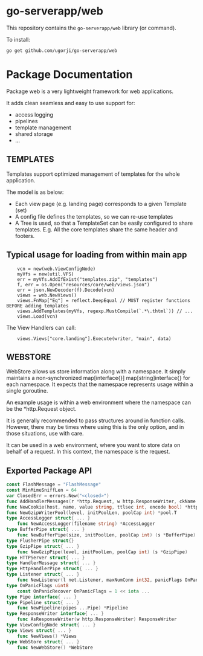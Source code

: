 # go-serverapp/web

This repository contains the `go-serverapp/web` library (or command).

To install:

```
go get github.com/ugorji/go-serverapp/web
```

# Package Documentation


Package web is a very lightweight framework for web applications.

It adds clean seamless and easy to use support for:

  - access logging
  - pipelines
  - template management
  - shared storage
  - ...


## TEMPLATES

Templates support optimized management of templates for the whole
application.

The model is as below:

  - Each view page (e.g. landing page) corresponds to a given Template (set)
  - A config file defines the templates, so we can re-use templates
  - A Tree is used, so that a TemplateSet can be easily configured to share templates. E.g.
    All the core templates share the same header and footers.

## Typical usage for loading from within main app

```
    vcn = new(web.ViewConfigNode)
    myVfs = new(util.VFS)
    err = myVfs.AddIfExist("templates.zip", "templates")
    f, err = os.Open("resources/core/web/views.json")
    err = json.NewDecoder(f).Decode(vcn)
    views = web.NewViews()
    views.FnMap["Eq"] = reflect.DeepEqual // MUST register functions BEFORE adding templates
    views.AddTemplates(myVfs, regexp.MustCompile(`.*\.thtml`)) // ...
    views.Load(vcn)
```

The View Handlers can call:

```
    views.Views["core.landing"].Execute(writer, "main", data)
```


## WEBSTORE

WebStore allows us store information along with a namespace. It simply
maintains a non-synchronized map[interface{}] map[string]interface{} for
each namespace. It expects that the namespace represents usage within a
single goroutine.

An example usage is within a web environment where the namespace can be the
*http.Request object.

It is generally recommended to pass structures around in function calls.
However, there may be times where using this is the only option, and in
those situations, use with care.

It can be used in a web environment, where you want to store data on behalf
of a request. In this context, the namespace is the request.

## Exported Package API

```go
const FlashMessage = "FlashMessage"
const MinMimeSniffLen = 64
var ClosedErr = errors.New("<closed>")
func AddHandlerMessages(r *http.Request, w http.ResponseWriter, ckName string, ...) (err error)
func NewCookie(host, name, value string, ttlsec int, encode bool) *http.Cookie
func NewGzipWriterPool(level, initPoolLen, poolCap int) *pool.T
type AccessLogger struct{ ... }
    func NewAccessLogger(filename string) *AccessLogger
type BufferPipe struct{ ... }
    func NewBufferPipe(size, initPoolLen, poolCap int) (s *BufferPipe)
type FlusherPipe struct{}
type GzipPipe struct{ ... }
    func NewGzipPipe(level, initPoolLen, poolCap int) (s *GzipPipe)
type HTTPServer struct{ ... }
type HandlerMessage struct{ ... }
type HttpHandlerPipe struct{ ... }
type Listener struct{ ... }
    func NewListener(l net.Listener, maxNumConn int32, panicFlags OnPanicFlags) (s *Listener)
type OnPanicFlags uint8
    const OnPanicRecover OnPanicFlags = 1 << iota ...
type Pipe interface{ ... }
type Pipeline struct{ ... }
    func NewPipeline(pipes ...Pipe) *Pipeline
type ResponseWriter interface{ ... }
    func AsResponseWriter(w http.ResponseWriter) ResponseWriter
type ViewConfigNode struct{ ... }
type Views struct{ ... }
    func NewViews() *Views
type WebStore struct{ ... }
    func NewWebStore() *WebStore
```
